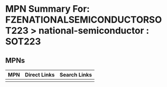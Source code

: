 



# MPN Summary For: FZENATIONALSEMICONDUCTORSOT223 > national-semiconductor : SOT223

## MPNs
  

|MPN|Direct Links|Search Links|
| :--- | :--- | :--- |
||||
